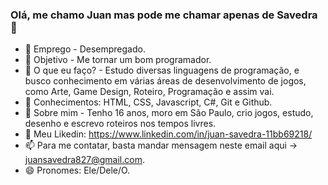 ### Olá, me chamo Juan mas pode me chamar apenas de Savedra 👋

- 🔭 Emprego - Desempregado.
- 🥇 Objetivo - Me tornar um bom programador.
- 🌱 O que eu faço? - Estudo diversas linguagens de programação, e busco conhecimento em várias áreas de desenvolvimento de jogos, como Arte, Game Design, Roteiro, Programação e assim vai.
- 📖 Conhecimentos: HTML, CSS, Javascript, C#, Git e Github.
- 💬 Sobre mim - Tenho 16 anos, moro em São Paulo, crio jogos, estudo, desenho e escrevo roteiros nos tempos livres.
- 🔗 Meu Likedin: https://www.linkedin.com/in/juan-savedra-11bb69218/
- 📫 Para me contatar, basta mandar mensagem neste email aqui -> juansavedra827@gmail.com.
- 😄 Pronomes: Ele/Dele/O.
